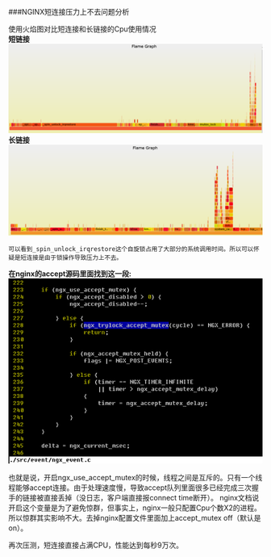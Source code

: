 ###NGINX短连接压力上不去问题分析 

使用火焰图对比短连接和长链接的Cpu使用情况  
__短链接__  
![短链接](/doc/image/fireframe1.png)
__长链接__
![长链接](/doc/image/fireframe2.png)
 
    可以看到_spin_unlock_irqrestore这个自旋锁占用了大部分的系统调用时间。所以可以怀疑是短连接是由于锁操作导致压力上不去。

__在nginx的accept源码里面找到这一段:__  
![code](/doc/image/code.png)

也就是说，开启ngx_use_accept_mutex的时候，线程之间是互斥的。只有一个线程能够accept连接。由于处理速度慢，导致accept队列里面很多已经完成三次握手的链接被直接丢掉（没日志，客户端直接报connect time断开）。
nginx文档说开启这个变量是为了避免惊群，但事实上，nginx一般只配置Cpu个数X2的进程。所以惊群其实影响不大。去掉nginx配置文件里面加上accept_mutex off（默认是on）。  

再次压测，短连接直接占满CPU，性能达到每秒9万次。




